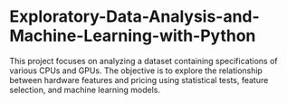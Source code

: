 # Exploratory-Data-Analysis-and-Machine-Learning-with-Python
This project focuses on analyzing a dataset containing specifications of various CPUs and GPUs. The objective is to explore the relationship between hardware features and pricing using statistical tests, feature selection, and machine learning models. 
